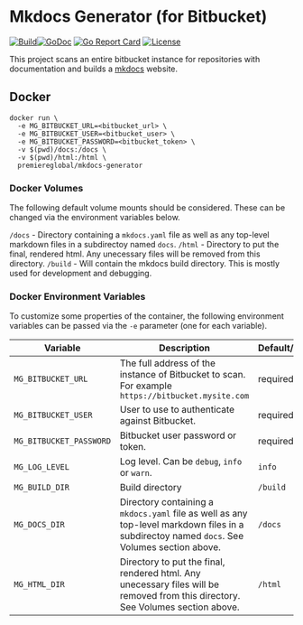# Mkdocs Generator (for Bitbucket)
[![Build][Build-Status-Image]][Build-Status-Url][![GoDoc](https://godoc.org/github.com/PremiereGlobal/mkdocs-generator?status.png)](http://godoc.org/github.com/PremiereGlobal/mkdocs-generator) [![Go Report Card](https://goreportcard.com/badge/github.com/PremiereGlobal/mkdocs-generator)](https://goreportcard.com/report/github.com/PremiereGlobal/mkdocs-generator) [![License](https://img.shields.io/badge/License-MIT-blue.svg)](https://github.com/PremiereGlobal/mkdocs-generator/blob/master/LICENSE)

This project scans an entire bitbucket instance for repositories with documentation and builds a [mkdocs](https://www.mkdocs.org/) website.

## Docker

```
docker run \
  -e MG_BITBUCKET_URL=<bitbucket_url> \
  -e MG_BITBUCKET_USER=<bitbucket_user> \
  -e MG_BITBUCKET_PASSWORD=<bitbucket_token> \
  -v $(pwd)/docs:/docs \
  -v $(pwd)/html:/html \
  premiereglobal/mkdocs-generator
```

### Docker Volumes
The following default volume mounts should be considered.  These can be changed via the environment variables below.

`/docs` - Directory containing a `mkdocs.yaml` file as well as any top-level markdown files in a subdirectoy named `docs`.
`/html` - Directory to put the final, rendered html. Any unecessary files will be removed from this directory.
`/build` - Will contain the mkdocs build directory.  This is mostly used for development and debugging.

### Docker Environment Variables

To customize some properties of the container, the following environment
variables can be passed via the `-e` parameter (one for each variable).

| Variable       | Description                                  | Default/Required |
|----------------|----------------------------------------------|---------|
|`MG_BITBUCKET_URL`| The full address of the instance of Bitbucket to scan. For example `https://bitbucket.mysite.com` | required |
|`MG_BITBUCKET_USER`| User to use to authenticate against Bitbucket. | required |
|`MG_BITBUCKET_PASSWORD`| Bitbucket user password or token. | required |
|`MG_LOG_LEVEL`| Log level.  Can be `debug`, `info` or `warn`. | `info` |
|`MG_BUILD_DIR`| Build directory | `/build` |
|`MG_DOCS_DIR`| Directory containing a `mkdocs.yaml` file as well as any top-level markdown files in a subdirectoy named `docs`. See Volumes section above. | `/docs` |
|`MG_HTML_DIR`| Directory to put the final, rendered html. Any unecessary files will be removed from this directory. See Volumes section above. | `/html` |

[Build-Status-Url]: https://travis-ci.org/PremiereGlobal/mkdocs-generator
[Build-Status-Image]: https://travis-ci.org/PremiereGlobal/mkdocs-generator.svg?branch=master
